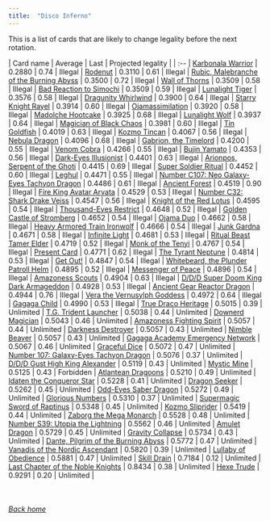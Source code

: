 ```yaml
---
title:  "Disco Inferno"
---
```


This is a list of cards that are likely to change legality before the next rotation.

| Card name | Average | Last | Projected legality |
| :-- |
[Karbonala Warrior](https://db.ygoprodeck.com/card/?search=Karbonala%20Warrior) | 0.2880 | 0.74 | Illegal |
[Rodenut](https://db.ygoprodeck.com/card/?search=Rodenut) | 0.3110 | 0.61 | Illegal |
[Rubic, Malebranche of the Burning Abyss](https://db.ygoprodeck.com/card/?search=Rubic,%20Malebranche%20of%20the%20Burning%20Abyss) | 0.3500 | 0.72 | Illegal |
[Wall of Thorns](https://db.ygoprodeck.com/card/?search=Wall%20of%20Thorns) | 0.3509 | 0.58 | Illegal |
[Bad Reaction to Simochi](https://db.ygoprodeck.com/card/?search=Bad%20Reaction%20to%20Simochi) | 0.3509 | 0.59 | Illegal |
[Lunalight Tiger](https://db.ygoprodeck.com/card/?search=Lunalight%20Tiger) | 0.3576 | 0.58 | Illegal |
[Dragunity Whirlwind](https://db.ygoprodeck.com/card/?search=Dragunity%20Whirlwind) | 0.3900 | 0.64 | Illegal |
[Starry Knight Rayel](https://db.ygoprodeck.com/card/?search=Starry%20Knight%20Rayel) | 0.3914 | 0.60 | Illegal |
[Ojamassimilation](https://db.ygoprodeck.com/card/?search=Ojamassimilation) | 0.3920 | 0.58 | Illegal |
[Madolche Hootcake](https://db.ygoprodeck.com/card/?search=Madolche%20Hootcake) | 0.3925 | 0.68 | Illegal |
[Lunalight Wolf](https://db.ygoprodeck.com/card/?search=Lunalight%20Wolf) | 0.3937 | 0.64 | Illegal |
[Magician of Black Chaos](https://db.ygoprodeck.com/card/?search=Magician%20of%20Black%20Chaos) | 0.3981 | 0.60 | Illegal |
[Tin Goldfish](https://db.ygoprodeck.com/card/?search=Tin%20Goldfish) | 0.4019 | 0.63 | Illegal |
[Kozmo Tincan](https://db.ygoprodeck.com/card/?search=Kozmo%20Tincan) | 0.4067 | 0.56 | Illegal |
[Nebula Dragon](https://db.ygoprodeck.com/card/?search=Nebula%20Dragon) | 0.4096 | 0.68 | Illegal |
[Gabrion, the Timelord](https://db.ygoprodeck.com/card/?search=Gabrion,%20the%20Timelord) | 0.4200 | 0.55 | Illegal |
[Venom Cobra](https://db.ygoprodeck.com/card/?search=Venom%20Cobra) | 0.4266 | 0.55 | Illegal |
[Bujin Yamato](https://db.ygoprodeck.com/card/?search=Bujin%20Yamato) | 0.4353 | 0.56 | Illegal |
[Dark-Eyes Illusionist](https://db.ygoprodeck.com/card/?search=Dark-Eyes%20Illusionist) | 0.4401 | 0.63 | Illegal |
[Arionpos, Serpent of the Ghoti](https://db.ygoprodeck.com/card/?search=Arionpos,%20Serpent%20of%20the%20Ghoti) | 0.4415 | 0.69 | Illegal |
[Super Soldier Ritual](https://db.ygoprodeck.com/card/?search=Super%20Soldier%20Ritual) | 0.4452 | 0.60 | Illegal |
[Leghul](https://db.ygoprodeck.com/card/?search=Leghul) | 0.4471 | 0.55 | Illegal |
[Number C107: Neo Galaxy-Eyes Tachyon Dragon](https://db.ygoprodeck.com/card/?search=Number%20C107:%20Neo%20Galaxy-Eyes%20Tachyon%20Dragon) | 0.4486 | 0.61 | Illegal |
[Ancient Forest](https://db.ygoprodeck.com/card/?search=Ancient%20Forest) | 0.4519 | 0.90 | Illegal |
[Fire King Avatar Arvata](https://db.ygoprodeck.com/card/?search=Fire%20King%20Avatar%20Arvata) | 0.4529 | 0.53 | Illegal |
[Number C32: Shark Drake Veiss](https://db.ygoprodeck.com/card/?search=Number%20C32:%20Shark%20Drake%20Veiss) | 0.4547 | 0.56 | Illegal |
[Knight of the Red Lotus](https://db.ygoprodeck.com/card/?search=Knight%20of%20the%20Red%20Lotus) | 0.4595 | 0.54 | Illegal |
[Thousand-Eyes Restrict](https://db.ygoprodeck.com/card/?search=Thousand-Eyes%20Restrict) | 0.4648 | 0.52 | Illegal |
[Golden Castle of Stromberg](https://db.ygoprodeck.com/card/?search=Golden%20Castle%20of%20Stromberg) | 0.4652 | 0.54 | Illegal |
[Ojama Duo](https://db.ygoprodeck.com/card/?search=Ojama%20Duo) | 0.4662 | 0.58 | Illegal |
[Heavy Armored Train Ironwolf](https://db.ygoprodeck.com/card/?search=Heavy%20Armored%20Train%20Ironwolf) | 0.4666 | 0.54 | Illegal |
[Junk Gardna](https://db.ygoprodeck.com/card/?search=Junk%20Gardna) | 0.4671 | 0.58 | Illegal |
[Infinite Light](https://db.ygoprodeck.com/card/?search=Infinite%20Light) | 0.4681 | 0.53 | Illegal |
[Ritual Beast Tamer Elder](https://db.ygoprodeck.com/card/?search=Ritual%20Beast%20Tamer%20Elder) | 0.4719 | 0.52 | Illegal |
[Monk of the Tenyi](https://db.ygoprodeck.com/card/?search=Monk%20of%20the%20Tenyi) | 0.4767 | 0.54 | Illegal |
[Present Card](https://db.ygoprodeck.com/card/?search=Present%20Card) | 0.4771 | 0.62 | Illegal |
[The Tyrant Neptune](https://db.ygoprodeck.com/card/?search=The%20Tyrant%20Neptune) | 0.4814 | 0.53 | Illegal |
[Get Out!](https://db.ygoprodeck.com/card/?search=Get%20Out!) | 0.4847 | 0.54 | Illegal |
[Whitebeard, the Plunder Patroll Helm](https://db.ygoprodeck.com/card/?search=Whitebeard,%20the%20Plunder%20Patroll%20Helm) | 0.4895 | 0.52 | Illegal |
[Messenger of Peace](https://db.ygoprodeck.com/card/?search=Messenger%20of%20Peace) | 0.4896 | 0.54 | Illegal |
[Amazoness Scouts](https://db.ygoprodeck.com/card/?search=Amazoness%20Scouts) | 0.4904 | 0.63 | Illegal |
[D/D/D Super Doom King Dark Armageddon](https://db.ygoprodeck.com/card/?search=D/D/D%20Super%20Doom%20King%20Dark%20Armageddon) | 0.4928 | 0.53 | Illegal |
[Ancient Gear Reactor Dragon](https://db.ygoprodeck.com/card/?search=Ancient%20Gear%20Reactor%20Dragon) | 0.4944 | 0.76 | Illegal |
[Vera the Vernusylph Goddess](https://db.ygoprodeck.com/card/?search=Vera%20the%20Vernusylph%20Goddess) | 0.4972 | 0.64 | Illegal |
[Gagaga Child](https://db.ygoprodeck.com/card/?search=Gagaga%20Child) | 0.4990 | 0.53 | Illegal |
[True Draco Heritage](https://db.ygoprodeck.com/card/?search=True%20Draco%20Heritage) | 0.5015 | 0.39 | Unlimited |
[T.G. Trident Launcher](https://db.ygoprodeck.com/card/?search=T.G.%20Trident%20Launcher) | 0.5038 | 0.44 | Unlimited |
[Downerd Magician](https://db.ygoprodeck.com/card/?search=Downerd%20Magician) | 0.5043 | 0.46 | Unlimited |
[Amazoness Fighting Spirit](https://db.ygoprodeck.com/card/?search=Amazoness%20Fighting%20Spirit) | 0.5057 | 0.44 | Unlimited |
[Darkness Destroyer](https://db.ygoprodeck.com/card/?search=Darkness%20Destroyer) | 0.5057 | 0.43 | Unlimited |
[Nimble Beaver](https://db.ygoprodeck.com/card/?search=Nimble%20Beaver) | 0.5057 | 0.43 | Unlimited |
[Gagaga Academy Emergency Network](https://db.ygoprodeck.com/card/?search=Gagaga%20Academy%20Emergency%20Network) | 0.5067 | 0.46 | Unlimited |
[Graceful Dice](https://db.ygoprodeck.com/card/?search=Graceful%20Dice) | 0.5072 | 0.47 | Unlimited |
[Number 107: Galaxy-Eyes Tachyon Dragon](https://db.ygoprodeck.com/card/?search=Number%20107:%20Galaxy-Eyes%20Tachyon%20Dragon) | 0.5076 | 0.37 | Unlimited |
[D/D/D Gust High King Alexander](https://db.ygoprodeck.com/card/?search=D/D/D%20Gust%20High%20King%20Alexander) | 0.5119 | 0.43 | Unlimited |
[Mystic Mine](https://db.ygoprodeck.com/card/?search=Mystic%20Mine) | 0.5125 | 0.43 | Forbidden |
[Atlantean Dragoons](https://db.ygoprodeck.com/card/?search=Atlantean%20Dragoons) | 0.5210 | 0.49 | Unlimited |
[Idaten the Conqueror Star](https://db.ygoprodeck.com/card/?search=Idaten%20the%20Conqueror%20Star) | 0.5228 | 0.41 | Unlimited |
[Dragon Seeker](https://db.ygoprodeck.com/card/?search=Dragon%20Seeker) | 0.5262 | 0.45 | Unlimited |
[Odd-Eyes Saber Dragon](https://db.ygoprodeck.com/card/?search=Odd-Eyes%20Saber%20Dragon) | 0.5272 | 0.49 | Unlimited |
[Glorious Numbers](https://db.ygoprodeck.com/card/?search=Glorious%20Numbers) | 0.5310 | 0.37 | Unlimited |
[Supermagic Sword of Raptinus](https://db.ygoprodeck.com/card/?search=Supermagic%20Sword%20of%20Raptinus) | 0.5348 | 0.45 | Unlimited |
[Kozmo Sliprider](https://db.ygoprodeck.com/card/?search=Kozmo%20Sliprider) | 0.5419 | 0.44 | Unlimited |
[Zaborg the Mega Monarch](https://db.ygoprodeck.com/card/?search=Zaborg%20the%20Mega%20Monarch) | 0.5528 | 0.48 | Unlimited |
[Number S39: Utopia the Lightning](https://db.ygoprodeck.com/card/?search=Number%20S39:%20Utopia%20the%20Lightning) | 0.5562 | 0.46 | Unlimited |
[Amulet Dragon](https://db.ygoprodeck.com/card/?search=Amulet%20Dragon) | 0.5729 | 0.45 | Unlimited |
[Gravity Collapse](https://db.ygoprodeck.com/card/?search=Gravity%20Collapse) | 0.5734 | 0.43 | Unlimited |
[Dante, Pilgrim of the Burning Abyss](https://db.ygoprodeck.com/card/?search=Dante,%20Pilgrim%20of%20the%20Burning%20Abyss) | 0.5772 | 0.47 | Unlimited |
[Vanadis of the Nordic Ascendant](https://db.ygoprodeck.com/card/?search=Vanadis%20of%20the%20Nordic%20Ascendant) | 0.5820 | 0.39 | Unlimited |
[Lullaby of Obedience](https://db.ygoprodeck.com/card/?search=Lullaby%20of%20Obedience) | 0.5881 | 0.47 | Unlimited |
[Skill Drain](https://db.ygoprodeck.com/card/?search=Skill%20Drain) | 0.7184 | 0.12 | Unlimited |
[Last Chapter of the Noble Knights](https://db.ygoprodeck.com/card/?search=Last%20Chapter%20of%20the%20Noble%20Knights) | 0.8434 | 0.38 | Unlimited |
[Hexe Trude](https://db.ygoprodeck.com/card/?search=Hexe%20Trude) | 0.9291 | 0.20 | Unlimited |

<br>

###### [Back home](index)